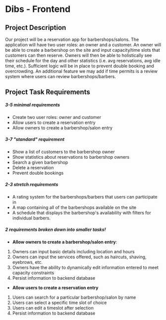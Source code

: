# Dibs - Frontend

## Project Description

Our project will be a reservation app for barbershops/salons. The application will have two user roles:
an owner and a customer. An owner will be able to create a barbershop on the site and input capacity/time
slots that customers can then reserve. Owners will then be able to holistically see their schedule for the
day and other statistics (i.e. avg reservations, avg idle time, etc.). Sufficient logic will be in place
to prevent double booking and overcrowding. An additional feature we may add if time permits is a review
system where users can review barbershops/barbers.

## Project Task Requirements

##### 3-5 minimal requirements

-   Create two user roles: owner and customer
-   Allow users to create a reservation entry
-   Allow owners to create a barbershop/salon entry

##### 3-7 "standard" requirement

-   Show a list of customers to the barbershop owner
-   Show statistics about reservations to barbershop owners
-   Search a given barbershop
-   Delete a reservation
-   Prevent double bookings

##### 2-3 stretch requirements

-   A rating system for the barbershops/barbers that users can participate in
-   A map containing all of the barbershops available on the site
-   A schedule that displays the barbershop's availability with filters for individual barbers.

##### 2 requirements broken down into smaller tasks!

-   **Allow owners to create a barbershop/salon entry**:

1. Owners can input basic details including location and hours
2. Owners can input the services offered, such as haircuts, shaving, eyebrows, etc.
3. Owners have the ability to dynamically edit information entered to meet capacity constraints
4. Persist information to backend database

-   **Allow users to create a reservation entry**

1. Users can search for a particular barbershop/salon by name
2. Users can select a specific time slot of choice
3. Users can edit a timeslot after selection
4. Persist information to backend database
